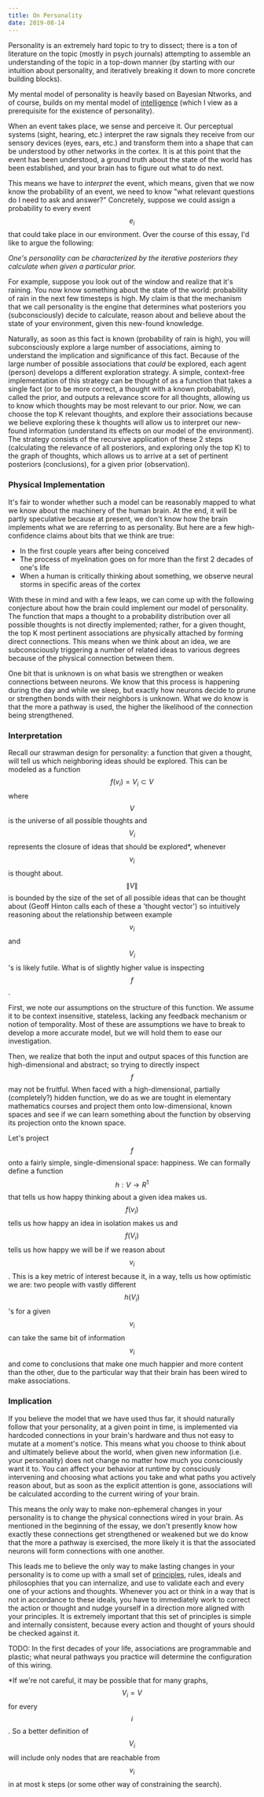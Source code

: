 ```yaml
---
title: On Personality
date: 2019-08-14
---
```


Personality is an extremely hard topic to try to dissect; there is a ton of literature on the topic (mostly in psych journals) attempting to assemble an understanding of the topic in a top-down manner (by starting with our intuition about personality, and iteratively breaking it down to more concrete building blocks). 

My mental model of personality is heavily based on Bayesian Ntworks, and of course, builds on my mental model of [intelligence](http://blog.peddy.ai/2019/04/04/unified-intelligence-v2/) (which I view as a prerequisite for the existence of personality).

When an event takes place, we sense and perceive it. Our perceptual systems (sight, hearing, etc.) interpret the raw signals they receive from our sensory devices (eyes, ears, etc.) and transform them into a shape that can be understood by other networks in the cortex. It is at this point that the event has been understood, a ground truth about the state of the world has been established, and your brain has to figure out what to do next. 

This means we have to _interpret_ the event, which means, given that we now know the probability of an event, we need to know "what relevant questions do I need to ask and answer?" Concretely, suppose we could assign a probability to every event $$e_i$$ that could take place in our environment. Over the course of this essay, I'd like to argue the following:

_One's personality can be characterized by the iterative posteriors they calculate when given a particular prior._

For example, suppose you look out of the window and realize that it's raining. You now know something about the state of the world: probability of rain in the next few timesteps is high. My claim is that the mechanism that we call personality is the engine that determines what posteriors you (subconsciously) decide to calculate, reason about and believe about the state of your environment, given this new-found knowledge. 

Naturally, as soon as this fact is known (probability of rain is high), you will subconsciously explore a large number of associations, aiming to understand the implication and significance of this fact. Because of the large number of possible associations that _could_ be explored, each agent (person) develops a different exploration strategy. A simple, context-free implementation of this strategy can be thought of as a function that takes a single fact (or to be more correct, a thought with a known probability), called the prior, and outputs a relevance score for all thoughts, allowing us to know which thoughts may be most relevant to our prior. Now, we can choose the top K relevant thoughts, and explore their associations because we believe exploring these k thoughts will allow us to interpret our new-found information (understand its effects on our model of the environment). The strategy consists of the recursive application of these 2 steps (calculating the relevance of all posteriors, and exploring only the top K) to the graph of thoughts, which allows us to arrive at a set of pertinent posteriors (conclusions), for a given prior (observation). 

### Physical Implementation

It's fair to wonder whether such a model can be reasonably mapped to what we know about the machinery of the human brain. At the end, it will be partly speculative because at present, we don't know how the brain implements what we are referring to as personality. But here are a few high-confidence claims about bits that we think are true:

* In the first couple years after being conceived
* The process of myelination goes on for more than the first 2 decades of one's life
* When a human is critically thinking about something, we observe neural storms in specific areas of the cortex 

With these in mind and with a few leaps, we can come up with the following conjecture about how the brain could implement our model of personality.
The function that maps a thought to a probability distribution over all possible thoughts is not directly implemented; rather, for a given thought, the top K most pertinent associations are physically attached by forming direct connections. This means when we think about an idea, we are subconsciously triggering a number of related ideas to various degrees because of the physical connection between them. 

One bit that is unknown is on what basis we strengthen or weaken connections between neurons. We know that this process is happening during the day and while we sleep, but exactly how neurons decide to prune or strengthen bonds with their neighbors is unknown. What we do know is that the more a pathway is used, the higher the likelihood of the connection being strengthened. 

### Interpretation

Recall our strawman design for personality: a function that given a thought, will tell us which neighboring ideas should be explored. This can be modeled as a function $$ f(v_i) = V_i \subset V$$ where $$V$$ is the universe of all possible thoughts and $$V_i$$ represents the closure of ideas that should be explored*, whenever $$v_i$$ is thought about. $$\|V\|$$ is bounded by the size of the set of all possible ideas that can be thought about (Geoff Hinton calls each of these a 'thought vector') so intuitively reasoning about the relationship between example $$v_i$$ and $$V_i$$'s is likely futile. What is of slightly higher value is inspecting $$f$$. 

First, we note our assumptions on the structure of this function. We assume it to be context insensitive, stateless, lacking any feedback mechanism or notion of temporality. Most of these are assumptions we have to break to develop a more accurate model, but we will hold them to ease our investigation.

Then, we realize that both the input and output spaces of this function are high-dimensional and abstract; so trying to directly inspect $$f$$ may not be fruitful. When faced with a high-dimensional, partially (completely?) hidden function, we do as we are tought in elementary mathematics courses and project them onto low-dimensional, known spaces and see if we can learn something about the function by observing its projection onto the known space.

Let's project $$f$$ onto a fairly simple, single-dimensional space: happiness. We can formally define a function $$h:V \rightarrow R^1$$ that tells us how happy thinking about a given idea makes us. $$f(v_i)$$ tells us how happy an idea in isolation makes us and $$f(V_i)$$ tells us how happy we will be if we reason about $$v_i$$. This is a key metric of interest because it, in a way, tells us how optimistic we are: two people with vastly different $$h(V_i)$$'s for a given $$v_i$$ can take the same bit of information $$v_i$$ and come to conclusions that make one much happier and more content than the other, due to the particular way that their brain has been wired to make associations. 

### Implication

If you believe the model that we have used thus far, it should naturally follow that your personality, at a given point in time, is implemented via hardcoded connections in your brain's hardware and thus not easy to mutate at a moment's notice. This means what you choose to think about and ultimately believe about the world, when given new information (i.e. your personality) does not change no matter how much you consciously want it to. You can affect your behavior at runtime by consciously intervening and choosing what actions you take and what paths you actively reason about, but as soon as the explicit attention is gone, associations will be calculated according to the current wiring of your brain. 

This means the only way to make non-ephemeral changes in your personality is to change the physical connections wired in your brain. As mentioned in the beginning of the essay, we don't presently know how exactly these connections get strengthened or weakened but we do know that the more a pathway is exercised, the more likely it is that the associated neurons will form connections with one another. 

This leads me to believe the only way to make lasting changes in your personality is to come up with a small set of [principles](principles), rules, ideals and philosophies that you can internalize, and use to validate each and every one of your actions and thoughts. Whenever you act or think in a way that is not in accordance to these ideals, you have to immediately work to correct the action or thought and nudge yourself in a direction more aligned with your principles. It is extremely important that this set of principles is simple and internally consistent, because every action and thought of yours should be checked against it.

TODO: In the first decades of your life, associations are programmable and plastic; what neural pathways you practice will determine the configuration of this wiring.

*If we're not careful, it may be possible that for many graphs, $$V_i = V$$ for every $$i$$. So a better definition of $$V_i$$ will include only nodes that are reachable from $$v_i$$ in at most k steps (or some other way of constraining the search). 




